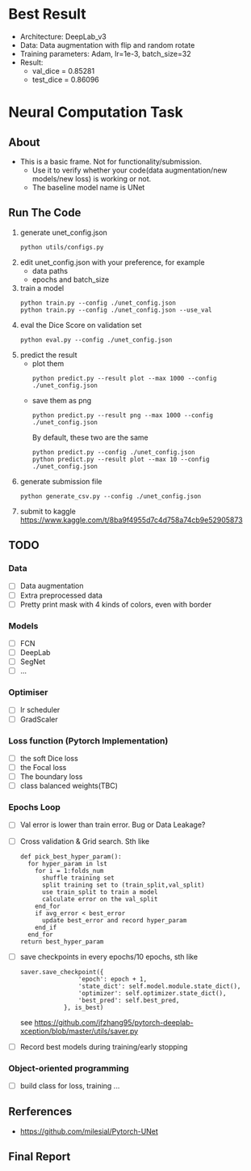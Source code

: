 # Best Result
- Architecture: DeepLab_v3
- Data: Data augmentation with flip and random rotate
- Training parameters: Adam, lr=1e-3, batch_size=32
- Result:
    - val_dice = 0.85281
    - test_dice = 0.86096 


# Neural Computation Task

## About
- This is a basic frame. Not for functionality/submission.
    - Use it to verify whether your code(data augmentation/new models/new loss) is working or not.
    - The baseline model name is UNet

## Run The Code
1. generate unet_config.json
   ```
   python utils/configs.py
   ```
2. edit unet_config.json with your preference, for example
   - data paths
   - epochs and batch_size
3. train a model
   ```
   python train.py --config ./unet_config.json
   python train.py --config ./unet_config.json --use_val
   ```
4. eval the Dice Score on validation set
   ```
   python eval.py --config ./unet_config.json
   ```
5. predict the result
   - plot them
       ```
       python predict.py --result plot --max 1000 --config ./unet_config.json
       ```
   - save them as png
       ```
       python predict.py --result png --max 1000 --config ./unet_config.json
       ```
     By default, these two are the same
       ```
       python predict.py --config ./unet_config.json
       python predict.py --result plot --max 10 --config ./unet_config.json 
       ```
6. generate submission file
   ```
   python generate_csv.py --config ./unet_config.json
   ```
7. submit to kaggle https://www.kaggle.com/t/8ba9f4955d7c4d758a74cb9e52905873

## TODO
### Data
- [ ] Data augmentation
- [ ] Extra preprocessed data
- [ ] Pretty print mask with 4 kinds of colors, even with border
### Models
- [ ] FCN
- [ ] DeepLab
- [ ] SegNet
- [ ] …
### Optimiser 
- [ ] lr scheduler
- [ ] GradScaler
### Loss function (Pytorch Implementation)
- [ ] the soft Dice loss
- [ ] the Focal loss
- [ ] The boundary loss
- [ ] class balanced weights(TBC)
### Epochs Loop
- [ ] Val error is lower than train error. Bug or Data Leakage?
- [ ] Cross validation & Grid search. Sth like
  ```
  def pick_best_hyper_param():
    for hyper_param in lst
      for i = 1:folds_num
        shuffle training set
        split training set to (train_split,val_split)
        use train_split to train a model
        calculate error on the val_split
      end_for
      if avg_error < best_error
        update best_error and record hyper_param
      end_if
    end_for
  return best_hyper_param
  ```
- [ ] save checkpoints in every epochs/10 epochs, sth like
    ```
    saver.save_checkpoint({
                    'epoch': epoch + 1,
                    'state_dict': self.model.module.state_dict(),
                    'optimizer': self.optimizer.state_dict(),
                    'best_pred': self.best_pred,
                }, is_best)
    ```
    see https://github.com/jfzhang95/pytorch-deeplab-xception/blob/master/utils/saver.py


- [ ] Record best models during training/early stopping
### Object-oriented programming
- [ ] build class for loss, training ...

## Rerferences
- https://github.com/milesial/Pytorch-UNet

## Final Report 

